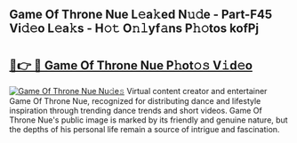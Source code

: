 ## Game Of Throne Nue L𝚎a𝚔ed N𝚞𝚍e - Part-F45 Vi𝚍𝚎o L𝚎a𝚔s - H𝚘𝚝 O𝚗𝚕yf𝚊ns P𝚑𝚘tos kofPj

# <h2><a href="http://kf236g8.oniu.top/?m=Game+Of+Throne+Nue">🔗👉 🔴 Game Of Throne Nue P𝚑ot𝚘𝚜 V𝚒d𝚎o</a></h2>

[![Game Of Throne Nue Nu𝚍e𝚜](https://i.imgur.com/0qMVB7G.gif)](http://kf236g8.oniu.top/?m=Game+Of+Throne+Nue)
Virtual content creator and entertainer Game Of Throne Nue, recognized for distributing dance and lifestyle inspiration through trending dance trends and short videos. Game Of Throne Nue's public image is marked by its friendly and genuine nature, but the depths of his personal life remain a source of intrigue and fascination.  
